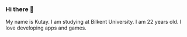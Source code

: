 ### Hi there 👋
My name is Kutay. I am studying at Bilkent University. I am 22 years old. I love developing apps and games.

